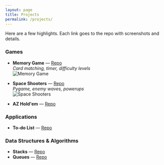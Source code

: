 ```yaml
---
layout: page
title: Projects
permalink: /projects/
---
```


Here are a few highlights. Each link goes to the repo with screenshots and details.

### Games
- **Memory Game** — [Repo](https://github.com/CSC335/empty-repo-amanemmajordanlorenzo)  
  _Card matching, timer, difficulty levels_  
  ![Memory Game](/assets/img/memory-game.png)

- **Space Shooters** — [Repo](https://github.com/Lozo214/MyPygame)  
  _Pygame, enemy waves, powerups_  
  ![Space Shooters](/assets/img/space-shooters.png)

- **AZ Hold'em** — [Repo](https://github.com/CSC210-Arizona/azholdem-Lozo214)

### Applications
- **To-do List** — [Repo](https://github.com/CSC335/priortitytodos-Lozo214)

### Data Structures & Algorithms
- **Stacks** — [Repo](https://github.com/CSC210-Arizona/stacks-Lozo214)
- **Queues** — [Repo](https://github.com/CSC210-Arizona/queues2-Lozo214)

